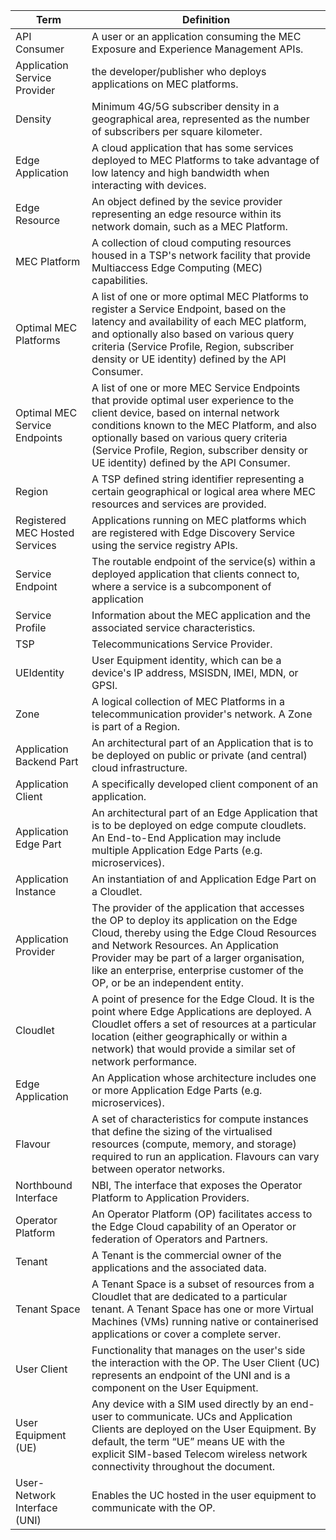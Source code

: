 | Term | Definition |
|------|------------|
|API Consumer |	 A user or an application consuming the MEC Exposure and Experience Management APIs. |
|Application Service Provider | the developer/publisher who deploys applications on MEC platforms. |
|Density |	 Minimum 4G/5G subscriber density in a geographical area, represented as the number of subscribers per square kilometer.|
|Edge Application | A cloud application that has some services deployed to MEC Platforms to take advantage of low latency and high bandwidth when interacting with devices.|
|Edge Resource |	 An object defined by the sevice provider representing an edge resource within its network domain, such as a MEC Platform.|
|MEC  Platform |	 A collection of cloud computing resources housed in a TSP's network facility that provide Multiaccess Edge Computing (MEC) capabilities. |
|Optimal MEC  Platforms |	 A list of one or more optimal MEC Platforms to register a Service Endpoint, based on the latency and availability of each MEC platform, and optionally also based on various query criteria (Service Profile, Region, subscriber density or UE identity) defined by the API Consumer. |
|Optimal MEC Service Endpoints |	A list of one or more MEC Service Endpoints that provide optimal user experience to the client device, based on internal network conditions known to the MEC Platform, and also optionally based on various query criteria (Service Profile, Region, subscriber density or UE identity) defined by the API Consumer. |
|Region |	 A TSP defined string identifier representing a certain geographical or logical area where MEC resources and services are provided.|
|Registered MEC Hosted Services |	 Applications running on MEC platforms which are registered with Edge Discovery Service using the service registry APIs.|
|Service Endpoint | The routable endpoint of the service(s) within a deployed application that clients connect to, where a service is a subcomponent of application|    
|Service Profile |	 Information about the MEC application and the associated service characteristics.|
|TSP |	 Telecommunications Service Provider.   |   
|UEIdentity |	 User Equipment identity, which can be a device's IP address, MSISDN, IMEI, MDN, or GPSI.|
|Zone |	 A logical collection of MEC Platforms in a telecommunication provider's network. A Zone is part of a Region.|
|Application Backend Part |	An architectural part of an Application that is to be deployed on public or private (and central) cloud infrastructure.|
|Application Client | A specifically developed client component of an application. |
|Application Edge Part | An architectural part of an Edge Application that is to be deployed on edge compute cloudlets. An End-to-End Application may include multiple Application Edge Parts (e.g. microservices).|
|Application Instance | An instantiation of and Application Edge Part on a Cloudlet. |
|Application Provider | The provider of the application that accesses the OP to deploy its application on the Edge Cloud, thereby using the Edge Cloud Resources and Network Resources. An Application Provider may be part of a larger organisation, like an enterprise, enterprise customer of the OP, or be an independent entity.|
|Cloudlet| A point of presence for the Edge Cloud. It is the point where Edge Applications are deployed. A Cloudlet offers a set of resources at a particular location (either geographically or within a network) that would provide a similar set of network performance.|
|Edge Application | An Application whose architecture includes one or more Application Edge Parts (e.g. microservices).|
|Flavour | A set of characteristics for compute instances that define the sizing of the virtualised resources (compute, memory, and storage) required to run an application. Flavours can vary between operator networks.|
|Northbound Interface | NBI, The interface that exposes the Operator Platform to Application Providers.|
|Operator Platform | An Operator Platform (OP) facilitates access to the Edge Cloud capability of an Operator or federation of Operators and Partners.|
|Tenant | A Tenant is the commercial owner of the applications and the associated data.|
|Tenant Space | A Tenant Space is a subset of resources from a Cloudlet that are dedicated to a particular tenant. A Tenant Space has one or more Virtual Machines (VMs) running native or containerised applications or cover a complete server.|
|User Client | Functionality that manages on the user's side the interaction with the OP. The User Client (UC) represents an endpoint of the UNI and is a component on the User Equipment.|
|User Equipment (UE) | Any device with a SIM used directly by an end-user to communicate. UCs and Application Clients are deployed on the User Equipment. By default, the term “UE” means UE with the explicit SIM-based Telecom wireless network connectivity throughout the document.|
|User-Network Interface (UNI) | Enables the UC hosted in the user equipment to communicate with the OP. |
